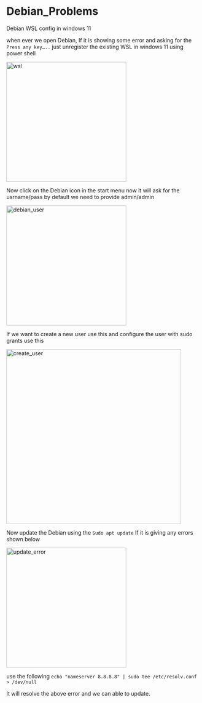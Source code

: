 # Debian_Problems
Debian WSL config in windows 11

when ever we open Debian, If it is showing some error and asking for the `Press any key…..`
just unregister the existing WSL in windows 11 using power shell

 <img width="312" alt="wsl" src="https://github.com/Vivek-S-Lumen/Debian_Problems/assets/129164424/25e37b6f-abf8-4652-9a27-255e42af8687">

Now click on the Debian icon in the start menu now it will ask for the usrname/pass
by default we need to provide admin/admin

<img width="312" alt="debian_user" src="https://github.com/Vivek-S-Lumen/Debian_Problems/assets/129164424/3437dcee-0161-45c1-95ab-bb0f9a6885f5">

If we want to create a new user use this and configure the user with sudo grants use this

<img width="455" alt="create_user" src="https://github.com/Vivek-S-Lumen/Debian_Problems/assets/129164424/520c7a7a-fd6c-4513-914e-295a8920aa24">
 
Now update the Debian using the 
``` Sudo apt update ``` 
If it is giving any errors shown below 

<img width="312" alt="update_error" src="https://github.com/Vivek-S-Lumen/Debian_Problems/assets/129164424/f8dae6a7-ec5e-4a07-9b4d-a43ad59dd679">
 
use the following 
``` echo "nameserver 8.8.8.8" | sudo tee /etc/resolv.conf > /dev/null ```
 
It will resolve the above error and we can able to update.
